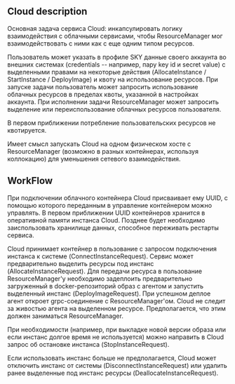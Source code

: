## Cloud description

Основная задача сервиса Cloud: инкапсулировать логику взаимодействия с облачными сервисами, чтобы ResourceManager мог взаимодействовать с ними как с еще одним типом ресурсов.

Пользователь может указать в профиле SKY данные своего аккаунта во внешних системах (credentials -- например, пару key id и secret value) с выделенными правами на некоторые действия (AllocateInstance / StartInstance / DeployImage) и квоту на использование ресурсов. При запуске задачи пользователь может запросить использование облачных ресурсов в пределах квоты, указанной в настройках аккаунта. При исполнении задачи ResourceManager может запросить выделение или переиспользование облачных ресурсов пользователя.

В первом приближении потребление пользовательских ресурсов не квотируется.

Имеет смысл запускать Cloud на одном физическом хосте с ResourceManager (возможно в разных контейнерах, используя коллокацию) для уменьшения сетевого взаимодействия.

## WorkFlow

При подключении облачного контейнера Cloud присваивает ему UUID, с помощью которого переданным в управление контейнером можно управлять. В первом приближении UUID контейнеров хранится в оперативной памяти инстанса Cloud. Позднее будет необходимо заиспользовать хранилище данных, способное переживать рестарты сервиса.

Cloud принимает контейнер в пользование с запросом подключения инстанса к системе (ConnectInstanceRequest). Сервис может предварительно выделить ресурсы под инстанс (AllocateInstanceRequest). Для передачи ресурса в пользование ResourceManager'у необходимо задеплоить предварительно загруженный в docker-репозиторий образ с агентом и запустить выделенный инстанс (DeployImageRequest). При успешном деплое агент откроет grpc-соединение с ResourceManager'ом. Cloud не следит за живостью агента на выделенном ресурсе. Предполагается, что этим должен заниматься ResourceManager.

При необходимости (например, при выкладке новой версии образа или если инстанс долгое время не используется) можно направить в Cloud запрос об остановке инстанса (StopInstanceRequest).

Если использовать инстанс больше не предполагается, Cloud может отключить инстанс от системы (DisconnectInstanceRequest) или удалить ранее выделенные под инстанс ресурсы (DeallocateInstanceRequest).

